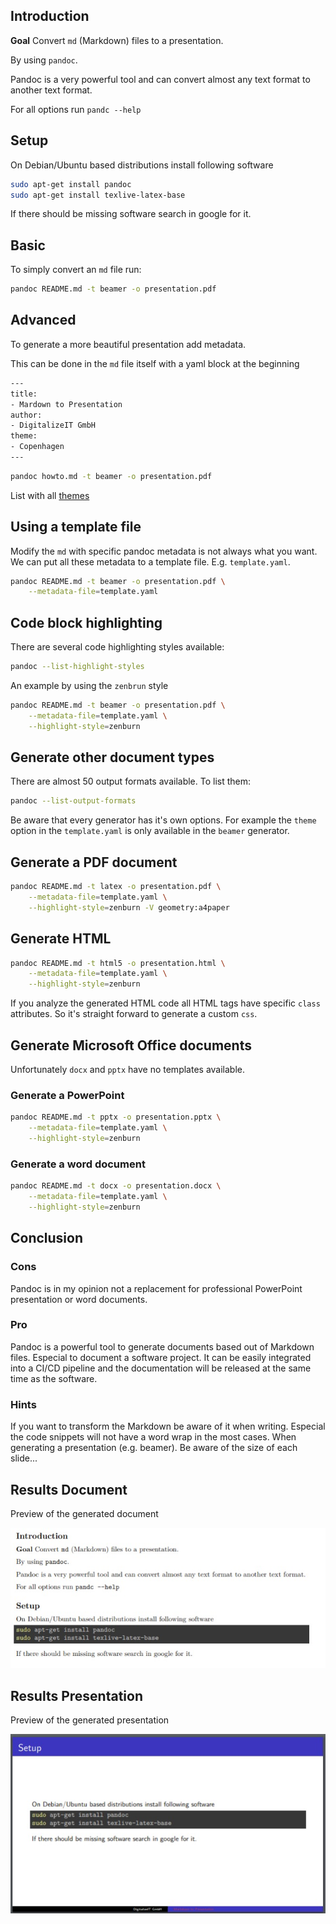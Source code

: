 ## Introduction

**Goal** Convert `md` (Markdown) files to a presentation.

By using `pandoc`.

Pandoc is a very powerful tool and can convert almost any text 
format to another text format.

For all options run `pandc --help`

## Setup

On Debian/Ubuntu based distributions install following software

```bash
sudo apt-get install pandoc
sudo apt-get install texlive-latex-base
```

If there should be missing software search in google for it. 

## Basic

To simply convert an `md` file run:

```bash
pandoc README.md -t beamer -o presentation.pdf
```

## Advanced

To generate a more beautiful presentation add metadata. 

This can be done in the `md` file itself with a yaml block at the beginning

```bash
---
title:
- Mardown to Presentation
author:
- DigitalizeIT GmbH
theme:
- Copenhagen
---
```

```bash
pandoc howto.md -t beamer -o presentation.pdf
```

List with all [themes](https://deic-web.uab.cat/~iblanes/beamer_gallery/index_by_theme_and_color.html)

## Using a template file

Modify the `md` with specific pandoc metadata is not always what you want. We can put all these metadata to a template file. E.g. `template.yaml`.

```bash
pandoc README.md -t beamer -o presentation.pdf \
    --metadata-file=template.yaml
```

## Code block highlighting

There are several code highlighting styles available:
```bash
pandoc --list-highlight-styles
```

An example by using the `zenbrun` style
```bash
pandoc README.md -t beamer -o presentation.pdf \
    --metadata-file=template.yaml \
    --highlight-style=zenburn
```

## Generate other document types

There are almost 50 output formats available. To list them:

```bash
pandoc --list-output-formats
```

Be aware that every generator has it's own options. For example the `theme` option in the `template.yaml` is only available in the `beamer` generator. 

## Generate a PDF document

```bash
pandoc README.md -t latex -o presentation.pdf \
    --metadata-file=template.yaml \
    --highlight-style=zenburn -V geometry:a4paper
```

## Generate HTML
```bash
pandoc README.md -t html5 -o presentation.html \
    --metadata-file=template.yaml \
    --highlight-style=zenburn
```
If you analyze the generated HTML code all HTML tags have specific `class` attributes. So it's straight forward to generate a custom `css`.

## Generate Microsoft Office documents

Unfortunately `docx` and `pptx` have no templates available. 

### Generate a PowerPoint

```bash
pandoc README.md -t pptx -o presentation.pptx \
    --metadata-file=template.yaml \
    --highlight-style=zenburn
```

### Generate a word document

```bash
pandoc README.md -t docx -o presentation.docx \
    --metadata-file=template.yaml \
    --highlight-style=zenburn
```

## Conclusion

### Cons
Pandoc is in my opinion not a replacement for professional PowerPoint presentation or word documents. 

### Pro
Pandoc is a powerful tool to generate documents based out of Markdown files. Especial to document a software project. It can be easily integrated into a CI/CD pipeline and the documentation will be released at the same time as the software. 

### Hints
If you want to transform the Markdown be aware of it when writing. Especial the code snippets will not have a word wrap in the most cases. When generating a presentation (e.g. beamer). Be aware of the size of each slide...


## Results Document

Preview of the generated document

![generated document](./img/generated-document.jpg)

## Results Presentation

Preview of the generated presentation

![generated presentation](./img/generated-presentation.jpg)